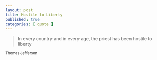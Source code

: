 ```yaml
---
layout: post
title: Hostile to Liberty
published: true
categories: [ quote ]
---
```


<blockquote>
In every country and in every age, the priest has been
hostile to liberty
</blockquote>
<small>Thomas Jefferson</small>
